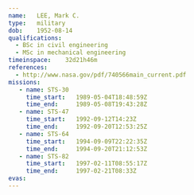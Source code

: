```yaml
---
name:	LEE, Mark C.
type:	military
dob:	1952-08-14
qualifications:
  - BSc in civil engineering
  - MSc in mechanical engineering
timeinspace:	32d21h46m
references:
  - http://www.nasa.gov/pdf/740566main_current.pdf
missions:
   - name: STS-30
     time_start:   1989-05-04T18:48:59Z
     time_end:     1989-05-08T19:43:28Z
   - name: STS-47
     time_start:   1992-09-12T14:23Z
     time_end:     1992-09-20T12:53:25Z
   - name: STS-64
     time_start:   1994-09-09T22:22:35Z
     time_end:     1994-09-20T21:12:53Z
   - name: STS-82
     time_start:   1997-02-11T08:55:17Z
     time_end:     1997-02-21T08:33Z
evas:
---
```

